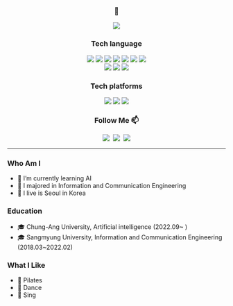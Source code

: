 <div align="center">

### 👋
<a href="https://hits.seeyoufarm.com"><img src="https://hits.seeyoufarm.com/api/count/incr/badge.svg?url=https%3A%2F%2Fgithub.com%2Foos2s2oo&count_bg=%23FFE9F7&title_bg=%238C7751&icon=&icon_color=%23E7E7E7&title=hits&edge_flat=false"/></a> 

### Tech language
  <img src="https://img.shields.io/badge/C-A8B9CC?style=flat-square&logo=C%2B%2B&logoColor=white"/>
  <img src="https://img.shields.io/badge/C-Sharp-512BD4?style=flat-square&logo=C%2B%2B&logoColor=white"/>
  <img src="https://img.shields.io/badge/Java-ffb13b?style=flat-square&logo=Java&logoColor=white"/>
  <img src="https://img.shields.io/badge/Python-3766AB?style=flat-square&logo=Python&logoColor=white"/>
  <img src="https://img.shields.io/badge/Javascript-F7DF1E?style=flat-square&logo=javascript&logoColor=white"/>
  <img src="https://img.shields.io/badge/HTML-E34F26?style=flat-square&logo=HTML5&logoColor=white"/>
  <img src="https://img.shields.io/badge/CSS-1572B6?style=flat-square&logo=HTML5&logoColor=white"/>
  <br>
  <img src="https://img.shields.io/badge/Mysql-E6B91E?style=flat-square&logo=MySql&logoColor=white"/>
  <img src="https://img.shields.io/badge/Django-092E20?style=flat-square&logo=Django&logoColor=white"/>
  <img src="https://img.shields.io/badge/Node.js-339933?style=flat-square&logo=Node.js&logoColor=white"/>

### Tech platforms
  <img src="https://img.shields.io/badge/Android-E34F26?style=flat-square&logo=HTML5&logoColor=white"/>
  <img src="https://img.shields.io/badge/Jupyter-F37626?style=flat-square&logo=HTML5&logoColor=white"/>
  <img src="https://img.shields.io/badge/VScode-007ACC?style=flat-square&logo=HTML5&logoColor=white"/>

### Follow Me 📫
<p align="center">
  <a href="https://velog.io/@hyeinisfree"><img src="https://img.shields.io/badge/Tech%20Blog-11B48A?style=flat-square&logo=Vimeo&logoColor=white&link="/></a>&nbsp
  <a href="https://www.instagram.com/hye_inisfree/"><img src="https://img.shields.io/badge/Instagram-E4405F?style=flat-square&logo=Instagram&logoColor=white&link=https://www.instagram.com/lyn_s2_/"/></a>&nbsp
  <a href="mailto:mylynchae0@gmail.com"><img src="https://img.shields.io/badge/Gmail-d14836?style=flat-square&logo=Gmail&logoColor=white&link=mylynchae@gmail.com"/></a>
</p>
</div>
<hr>

### Who Am I
- 🌱 I’m currently learning AI
- 🥇 I majored in Information and Communication Engineering
- 🚅 I live is Seoul in Korea

### Education 
- 🎓 Chung-Ang University, Artificial intelligence (2022.09~ )
- 🎓 Sangmyung University, Information and Communication Engineering (2018.03~2022.02)

### What I Like
- 💪 Pilates
- 💃 Dance
- 🎤 Sing
  
</div>

